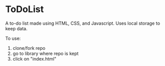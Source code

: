 # ToDoList

A to-do list made using HTML, CSS, and Javascript. Uses local storage to keep data.

To use:
1. clone/fork repo
2. go to library where repo is kept
3. click on "index.html"